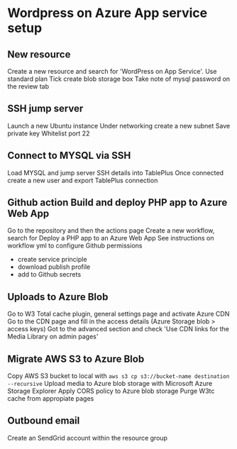 # Wordpress on Azure App service setup

## New resource
Create a new resource and search for 'WordPress on App Service'.
Use standard plan
Tick create blob storage box
Take note of mysql password on the review tab

## SSH jump server
Launch a new Ubuntu instance
Under networking create a new subnet 
Save private key
Whitelist port 22

## Connect to MYSQL via SSH
Load MYSQL and jump server SSH details into TablePlus
Once connected create a new user and export TablePlus connection

## Github action Build and deploy PHP app to Azure Web App
Go to the repository and then the actions page
Create a new workflow, search for Deploy a PHP app to an Azure Web App
See instructions on workflow yml to configure Github permissions
- create service principle
- download publish profile
- add to Github secrets

## Uploads to Azure Blob
Go to W3 Total cache plugin, general settings page and activate Azure CDN
Go to the CDN page and fill in the access details (Azure Storage blob > access keys)
Got to the advanced section and check 'Use CDN links for the Media Library on admin pages'

## Migrate AWS S3 to Azure Blob
Copy AWS S3 bucket to local with `aws s3 cp s3://bucket-name destination --recursive`
Upload media to Azure blob storage with Microsoft Azure Storage Explorer
Apply CORS policy to Azure blob storage
Purge W3tc cache from appropiate pages

## Outbound email
Create an SendGrid account within the resource group
